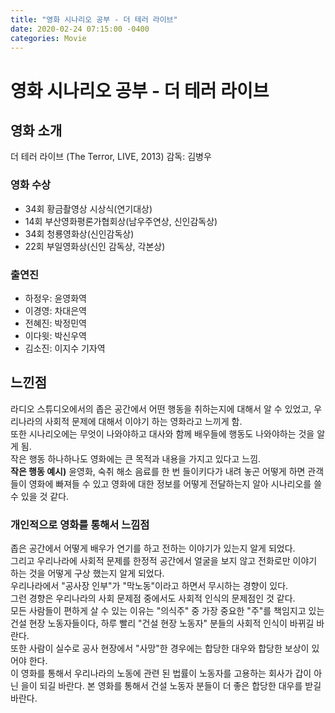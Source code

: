 ```yaml
---
title: "영화 시나리오 공부 - 더 테러 라이브"
date: 2020-02-24 07:15:00 -0400
categories: Movie
---
```

# 영화 시나리오 공부 - 더 테러 라이브
## 영화 소개

더 테러 라이브 (The Terror, LIVE, 2013)
감독: 김병우

### 영화 수상

- 34회 황금촬영상 시상식(연기대상)
- 14회 부산영화평론가협회상(남우주연상, 신인감독상)
- 34회 청룡영화상(신인감독상)
- 22회 부일영화상(신인 감독상, 각본상)

### 출연진

- 하정우: 윤영화역
- 이경영: 차대은역
- 전혜진: 박정민역
- 이다윗: 박신우역
- 김소진: 이지수 기자역

## 느낀점

라디오 스튜디오에서의 좁은 공간에서 어떤 행동을 취하는지에 대해서 알 수 있었고, 우리나라의 사회적 문제에 대해서 이야기 하는 영화라고 느끼게 함.  
또한 시나리오에는 무엇이 나와야하고 대사와 함께 배우들에 행동도 나와야하는 것을 알게 됨.  
작은 행동 하나하나도 영화에는 큰 목적과 내용을 가지고 있다고 느낌.  
**작은 행동 예시)** 윤영화, 숙취 해소 음료를 한 번 들이키다가 내려 놓곤
어떻게 하면 관객들이 영화에 빠져들 수 있고 영화에 대한 정보를 어떻게 전달하는지 알아 시나리오를 쓸 수 있을 것 같다.

### 개인적으로 영화를 통해서 느낌점
좁은 공간에서 어떻게 배우가 연기를 하고 전하는 이야기가 있는지 알게 되었다.  
그리고 우리나라에 사회적 문제를 한정적 공간에서 얼굴을 보지 않고 전화로만 이야기 하는 것을 어떻게 구상 했는지 알게 되었다.  
우리나라에서 "공사장 인부"가 "막노동"이라고 하면서 무시하는 경향이 있다.  
그런 경향은 우리나라의 사회 문제점 중에서도 사회적 인식의 문제점인 것 같다.  
모든 사람들이 편하게 살 수 있는 이유는 "의식주" 중 가장 중요한 "주"를 책임지고 있는 건설 현장 노동자들이다,  하루 빨리 "건설 현장 노동자" 분들의 사회적 인식이 바뀌길 바란다.  
또한 사람이 실수로 공사 현장에서 "사망"한 경우에는 합당한 대우와 합당한 보상이 있어야 한다.  
이 영화를 통해서 우리나라의 노동에 관련 된 법률이 노동자를 고용하는 회사가 갑이 아닌 을이 되길 바란다. 본 영화를 통해서 건설 노동자 분들이 더 좋은 합당한 대우를 받길 바란다.